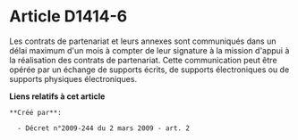 # Article D1414-6

Les contrats de partenariat et leurs annexes sont communiqués dans un délai  maximum d'un mois à compter de leur signature à
la mission d'appui à la  réalisation des contrats de partenariat. Cette communication peut être opérée  par un échange de
supports écrits, de supports électroniques ou de supports  physiques électroniques.

**Liens relatifs à cet article**

	**Créé par**:

	  - Décret n°2009-244 du 2 mars 2009 - art. 2
